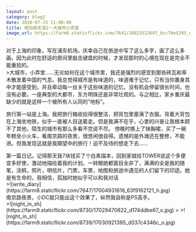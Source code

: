 ```yaml
---
layout: post
category: blog2
date: 2010-07-15 21:00:00
title: 明日即天涯2－大城市小弄堂
image_url: https://farm8.staticflickr.com/7641/16823513697_6cc70e5293_o.jpg
---
```


<figcaption class="reading-notes">
对于上海的印象，写在浦东机场。庆幸自己在旅途中写了这么多字，画了这么多画，因为此时在舒适的房间里敲击键盘的时候，才发现那时的心境在现在是完全不能重拾的。
</figcaption>
>大城市，小弄堂……无论如何在这个城市里，我还是强烈的感受到那些砖瓦和草木散发着中国的气息。我总觉得城市是有味道的，味道难于记忆，只有当你置身其中才能感受到，并且牵动每一丝关于这些味道的记忆。没有机会停留很长时间，也没有必要。一座典型的大都市，东方明珠还是非常壮观的。与之相比，家乡重庆最缺少的就是这样一个被所有人认同的“地标”。

旅行第一站是上海。我把旅行箱收拾得很整洁，把背包里塞满了衣服。背着大背包在上海坐地铁，似乎一直被人目送着走。但是我满不在乎，心里的兴奋让我根本顾不了其他，陌生的城市有那么多看不完说不尽。
傍晚时换上了抹胸裙，买了一碗年糕坐小火车，看南京路的夜景，很悠闲很自得。遗憾的是外滩还在整修，不能进。但我发现这就是我期望中的旅行！迫不及待的想走下去……

<figcaption>
第一篇日记。记得那天我7块钱买了个白素描本，回到家就给TOWER说这个多便宜多好使，激动地描绘着我的计划。一转眼她都面目全非了，满满的全是我的随笔，涂鸦，照片，明信片，门票，车票，地图和旅途中遇见的人们留下的印迹。她是有生命的，我相信，孤独时她似乎可以和我对话
</figcaption>
>![write_diary](https://farm8.staticflickr.com/7647/17004931616_63f9162121_h.jpg)


<figcaption>
南京路夜景，小DC就只能出这个效果了，纵然我自称是PS高手。
</figcaption>
>![night_in_sh](https://farm9.staticflickr.com/8730/17029470822_d174ddbe67_o.jpg)
>
>![night_in_sh](https://farm9.staticflickr.com/8739/17030921395_d037c4346c_o.jpg)

